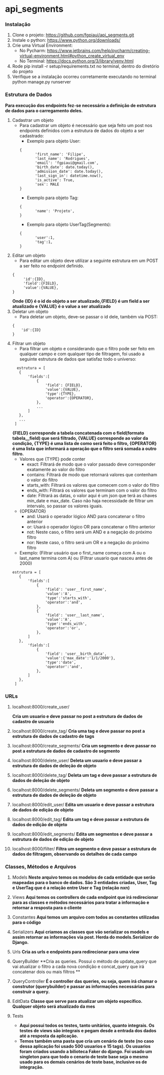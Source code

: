 # api_segments
### Instalação
1. Clone o projeto: https://github.com/fgpiaui/api_segments.git
2. Instale o python: https://www.python.org/downloads/
3. Crie uma Virtual Environment: 
   - No Pycharm: https://www.jetbrains.com/help/pycharm/creating-virtual-environment.html#python_create_virtual_env
   - No Terminal: https://docs.python.org/3/library/venv.html
4. Rode pip install -r setup/requirements.txt no terminal, dentro do diretório do projeto
5. Verifique se a instalação ocorreu corretamente executando no terminal python manage.py runserver

### Estrutura de Dados
**Para execução dos endpoints fez-se necessário a definição de estrutura de dados para o carregamento deles.**
1. Cadastrar um objeto
   - Para cadastrar um objeto é necessário que seja feito um post nos endpoints definidos com a estrutura de dados do objeto a ser cadastrado:
     - Exemplo para objeto User:
     ```
     {
            'first_name': 'Filipe',
            'last_name': 'Rodrigues',
            'email': 'fgpiaui@gmail.com',
            'birth_date': date.today(),
            'admission_date': date.today(),
            'last_sign_in': datetime.now(),
            'is_active': True,
            'sex': MALE
     }
     ```
     - Exemplo para objeto Tag:
     ```
     {
            'name': 'Projeto',            
     }
     ```
     - Exemplo para objeto UserTag(Segments):
     ```
     {
            'user':1,
            'tag':1,
     }
     ```
2. Editar um objeto 
   - Para editar um objeto deve utilizar a seguinte estrutura em um POST a ser feito no endpoint definido.
   ```
   {
        'id':{ID},
        'field':{FIELD},
        'value':{VALUE},
   }
   ```
   **Onde {ID} é o id do objeto a ser atualizado,{FIELD} é um field a ser atualizado e {VALUE} é o value a ser atualizado**
3.  Deletar um objeto
    - Para deletar um objeto, deve-se passar o id dele, também via POST:
    ```
    {
        'id':{ID}
    }
    ```
4. Filtrar um objeto
   - Para filtrar um objeto e considerando que o filtro pode ser feito em qualquer campo e com qualquer tipo de filtragem, foi usado a seguinte estrutura de dados que satisfaz todo o universo:
   ```
     estrutura = [
      {
          'fields':[
              {
                  'field': {FIELD},
                  'value':{VALUE},
                  'type':{TYPE},
                  'operator':{OPERATOR},
              },
              ...
          ]
      },
      ...
    ]
   ```
   **{FIELD} corresponde a tabela concatenada com o field(formato tabela__field) que será filtrado, {VALUE} corresponde ao valor da condição, {TYPE} é uma lista de como será feito o filtro, {OPERATOR} é uma lista que informará a operação que o filtro será somada a outro filtro.**
   - Valores que {TYPE} pode conter
     - exact: Filtrará de modo que o valor passado deve corresponder exatamente ao valor do filtro
     - contains: Filtrará de modo que retornará valores que contenham o valor do filtro
     - starts_with: Filtrará os valores que comecem com o valor do filtro
     - ends_with: Filtrará os valores que terminam com o valor do filtro
     - date: Filtrará as datas, o valor aqui é um json que terá as chaves min_date e max_date. Caso não haja necessidade de filtrar um intervalo, so passar os valores iguais.
   - {OPERATOR}
     - and: Usará o operador lógico AND para concatenar o filtro anterior
     - or: Usará o operador lógico OR para concatenar o filtro anterior
     - not: Neste caso, o filtro será um AND e a negação do próximo filtro
     - nor: Neste caso, o filtro será um OR e a negação do próximo filtro
   - Exemplo: (Filtrar usuário que o first_name começa com A ou o last_name termina com A) ou (Filtrar usuario que nasceu antes de 2000)
   ```
   estrutura = [
      {
          'fields':[
              {
                  'field': 'user__first_name',
                  'value':'A',
                  'type':'starts_with',
                  'operator':'and',
              },
              {
                  'field': 'user__last_name',
                  'value':'A',
                  'type':'ends_with',
                  'operator':'or',
              },              
          ]
      },      
          'fields':[
              {
                  'field': 'user__birth_data',
                  'value':{'max_date':'1/1/2000'},
                  'type':'date',
                  'operator':'and',
              },        
          ]
      },
    ]
   ```

### URLs
1. localhost:8000/create_user/
    
    **Cria um usuario e deve passar no post a estrutura de dados de cadastro de usuario**
2. localhost:8000/create_tag/
    **Cria uma tag e deve passar no post a estrutura de dados de cadastro de tags**
3. localhost:8000/create_segments/
    **Cria um segmento e deve passar no post a estrutura de dados de cadastro de segmento**
4. localhost:8000/delete_user/
    **Deleta um usuario e deve passar a estrutura de dados de deleção de objeto**
5. localhost:8000/delete_tag/
    **Deleta um tag e deve passar a estrutura de dados de deleção de objeto**
6. localhost:8000/delete_segments/
    **Deleta um segmento e deve passar a estrutura de dados de deleção de objeto**
7. localhost:8000/edit_user/
    **Edita um usuario e deve passar a estrutura de dados de edição de objeto**
8. localhost:8000/edit_tag/
    **Edita um tag e deve passar a estrutura de dados de edição de objeto**
9. localhost:8000/edit_segments/
    **Edita um segmentos e deve passar a estrutura de dados de edição de objeto**
10. localhost:8000/filter/
    **Filtra um segmento e deve passar a estrutura de dados de filtragem, observando os detalhes de cada campo**

### Classes, Métodos e Arquivos
1. Models
    **Neste arquivo temos os modelos de cada entidade que serão mapeadas para o banco de dados. São 3 entidades criadas, User, Tag e UserTag que é a relação entre User e Tag (relação nxn)**
    
2. Views
    **Aqui temos os controllers de cada endpoint que irá redirecionar para as classes e métodos necessários para tratar a informação e retornar a resposta para o cliente**

3. Constantes
    **Aqui temos um arquivo com todos as constantes utilizadas para o código**

4. Serializers
    **Aqui criamos as classes que vão serializar os models e assim retornar as informações via post. Herda do models.Serializer do Django.**
  
5. Urls
    **Cria as urls e endpoints para redirecionar para uma view**
    
6. QueryBuilder
    **Cria as queries. Possui o método de update_query que vai atualizar o filtro a cada nova condição e concat_query que irá concatenar dois ou mais filtros **
7. QueryController
    **É o controller das queries, ou seja, quem irá chamar o construtor (querybuilder) e passar as informações necessárias para construir a query.**
8. EditData
    **Classe que serve para atualizar um objeto específico. Qualquer objeto será atualizado da mes**
9. Tests
    - **Aqui possui todos os testes, tanto unitários, quanto integrais. Os testes de views são integrais e pegam desde a entrada dos dados até a resposta da aplicação.**
    - **Temos também uma pasta que cria um cenário de teste (no caso dessa aplicação foi usado 500 usuarios e 15 tags). Os usuarios foram criados usando a bilioteca Faker do django. Foi usado um singleton para que todo o cenario de teste base seja o mesmo usado para os demais cenários de teste base, inclusive os de integração.**
